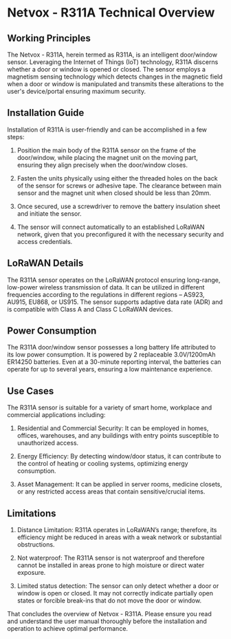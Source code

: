 # Netvox - R311A Technical Overview

## Working Principles

The Netvox - R311A, herein termed as R311A, is an intelligent door/window sensor. Leveraging the Internet of Things (IoT) technology, R311A discerns whether a door or window is opened or closed. The sensor employs a magnetism sensing technology which detects changes in the magnetic field when a door or window is manipulated and transmits these alterations to the user's device/portal ensuring maximum security.

## Installation Guide

Installation of R311A is user-friendly and can be accomplished in a few steps:

1. Position the main body of the R311A sensor on the frame of the door/window, while placing the magnet unit on the moving part, ensuring they align precisely when the door/window closes.

2. Fasten the units physically using either the threaded holes on the back of the sensor for screws or adhesive tape. The clearance between main sensor and the magnet unit when closed should be less than 20mm.

3. Once secured, use a screwdriver to remove the battery insulation sheet and initiate the sensor.

4. The sensor will connect automatically to an established LoRaWAN network, given that you preconfigured it with the necessary security and access credentials.

## LoRaWAN Details

The R311A sensor operates on the LoRaWAN protocol ensuring long-range, low-power wireless transmission of data. It can be utilized in different frequencies according to the regulations in different regions – AS923, AU915, EU868, or US915. The sensor supports adaptive data rate (ADR) and is compatible with Class A and Class C LoRaWAN devices.

## Power Consumption

The R311A door/window sensor possesses a long battery life attributed to its low power consumption. It is powered by 2 replaceable 3.0V/1200mAh ER14250 batteries. Even at a 30-minute reporting interval, the batteries can operate for up to several years, ensuring a low maintenance experience.

## Use Cases

The R311A sensor is suitable for a variety of smart home, workplace and commercial applications including:

1. Residential and Commercial Security: It can be employed in homes, offices, warehouses, and any buildings with entry points susceptible to unauthorized access.

2. Energy Efficiency: By detecting window/door status, it can contribute to the control of heating or cooling systems, optimizing energy consumption.

3. Asset Management: It can be applied in server rooms, medicine closets, or any restricted access areas that contain sensitive/crucial items.

## Limitations

1. Distance Limitation: R311A operates in LoRaWAN’s range; therefore, its efficiency might be reduced in areas with a weak network or substantial obstructions.

2. Not waterproof: The R311A sensor is not waterproof and therefore cannot be installed in areas prone to high moisture or direct water exposure.

3. Limited status detection: The sensor can only detect whether a door or window is open or closed. It may not correctly indicate partially open states or forcible break-ins that do not move the door or window.

That concludes the overview of Netvox - R311A. Please ensure you read and understand the user manual thoroughly before the installation and operation to achieve optimal performance.